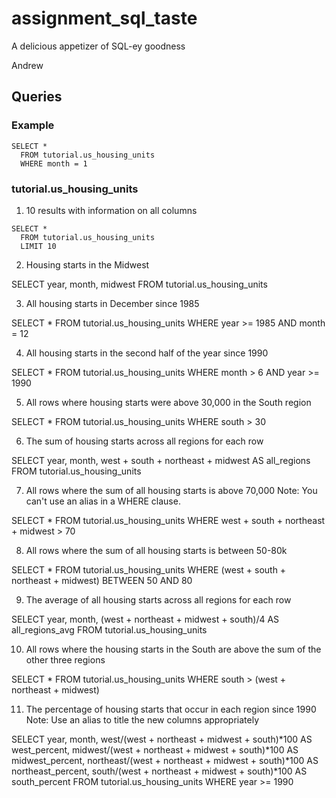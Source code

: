 # assignment_sql_taste
A delicious appetizer of SQL-ey goodness

Andrew

## Queries

### Example

```
SELECT *
  FROM tutorial.us_housing_units
  WHERE month = 1
```

### tutorial.us_housing_units

1. 10 results with information on all columns

  ```
  SELECT *
    FROM tutorial.us_housing_units
    LIMIT 10
  ```

2. Housing starts in the Midwest

  SELECT year, month, midwest
    FROM tutorial.us_housing_units

3. All housing starts in December since 1985

  SELECT *
    FROM tutorial.us_housing_units
    WHERE year >= 1985 AND month = 12

4. All housing starts in the second half of the year since 1990

  SELECT *
    FROM tutorial.us_housing_units
    WHERE month > 6 AND year >= 1990

5. All rows where housing starts were above 30,000 in the South region

  SELECT *
    FROM tutorial.us_housing_units
    WHERE south > 30

6. The sum of housing starts across all regions for each row

  SELECT year, month, west + south + northeast + midwest AS all_regions
    FROM tutorial.us_housing_units

7. All rows where the sum of all housing starts is above 70,000 Note: You can't use an alias in a WHERE clause.

  SELECT *
    FROM tutorial.us_housing_units
    WHERE west + south + northeast + midwest > 70

8. All rows where the sum of all housing starts is between 50-80k

  SELECT *
    FROM tutorial.us_housing_units
    WHERE (west + south + northeast + midwest) BETWEEN 50 AND 80


9. The average of all housing starts across all regions for each row

  SELECT year,
        month,
        (west + northeast + midwest + south)/4 AS all_regions_avg
    FROM tutorial.us_housing_units


10. All rows where the housing starts in the South are above the sum of the other three regions

  SELECT *
    FROM tutorial.us_housing_units
    WHERE south > (west + northeast + midwest)

11. The percentage of housing starts that occur in each region since 1990 Note: Use an alias to title the new columns appropriately

  SELECT year,
      month,
      west/(west + northeast + midwest + south)*100 AS west_percent,
      midwest/(west + northeast + midwest + south)*100 AS midwest_percent,
      northeast/(west + northeast + midwest + south)*100 AS northeast_percent,
      south/(west + northeast + midwest + south)*100 AS south_percent
    FROM tutorial.us_housing_units
    WHERE year >= 1990

